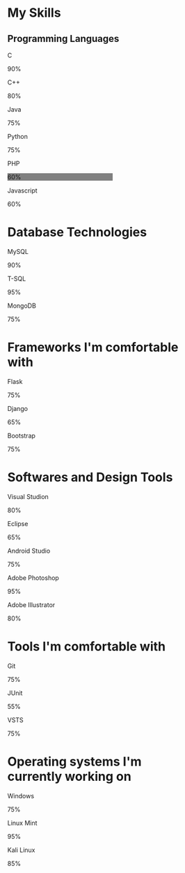 <!DOCTYPE html>
<html>
<head>
<meta name="viewport" content="width=device-width, initial-scale=1">
<style>
* {box-sizing: border-box}

.container {
  width: 100%;
  background-color: #ddd;
}

.skills {
  text-align: right;
  padding: 10px;
  color: white;
}

.html {width: 90%; background-color: #4CAF50;}
.css {width: 80%; background-color: #2196F3;}
.js {width: 65%; background-color: #f44336;}
.php {width: 60%; background-color: #808080;}
</style>
</head>
<body>

<h1>My Skills</h1>
<h2>Programming Languages</h2>
<p>C</p>
<div class="container">
  <div class="skills c">90%</div>
</div>

<p>C++</p>
<div class="container">
  <div class="skills c++">80%</div>
</div>

<p>Java</p>
<div class="container">
  <div class="skills java">75%</div>
</div>

<p>Python</p>
<div class="container">
  <div class="skills python">75%</div>
</div>

<p>PHP</p>
<div class="container">
  <div class="skills php">60%</div>
</div>

<p>Javascript</p>
<div class="container">
  <div class="skills javascript">60%</div>
</div>

<h1>Database Technologies</h1>
<p>MySQL</p>
<div class="container">
  <div class="skills mysql">90%</div>
</div>
<p>T-SQL</p>
<div class="container">
  <div class="skills tsql">95%</div>
</div>
<p>MongoDB</p>
<div class="container">
  <div class="skills mongodb">75%</div>
</div>

<h1>Frameworks I'm comfortable with</h1>
<p>Flask</p>
<div class="container">
  <div class="skills flask">75%</div>
</div>
<p>Django</p>
<div class="container">
  <div class="skills django">65%</div>
</div>
<p>Bootstrap</p>
<div class="container">
  <div class="skills flask">75%</div>
</div>

<h1> Softwares and Design Tools</h1>
<p>Visual Studion</p>
<div class="container">
  <div class="skills visualstudio">80%</div>
</div>
<p>Eclipse</p>
<div class="container">
  <div class="skills eclipse">65%</div>
</div>
<p>Android Studio</p>
<div class="container">
  <div class="skills androidstudio">75%</div>
</div>
<p>Adobe Photoshop</p>
<div class="container">
  <div class="skills photoshop">95%</div>
</div>
<p>Adobe Illustrator</p>
<div class="container">
  <div class="skills illustrator">80%</div>
</div>
<h1>Tools I'm comfortable with</h1>
<p>Git</p>
<div class="container">
  <div class="skills git">75%</div>
</div>
<p>JUnit</p>
<div class="container">
  <div class="skills junit">55%</div>
</div>
<p>VSTS</p>
<div class="container">
  <div class="skills vsts">75%</div>
</div>

<h1>Operating systems I'm currently working on</h1>
<p>Windows</p>
<div class="container">
  <div class="skills windows">75%</div>
</div>
<p>Linux Mint</p>
<div class="container">
  <div class="skills linux">95%</div>
</div>
<p>Kali Linux</p>
<div class="container">
  <div class="skills kali">85%</div>
</div>
</body>
</html>